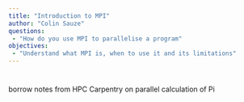 ```yaml
---
title: "Introduction to MPI"
author: "Colin Sauze"
questions:
 - "How do you use MPI to parallelise a program"
objectives: 
 - "Understand what MPI is, when to use it and its limitations"
---
```



# 

borrow notes from HPC Carpentry on parallel calculation of Pi

